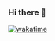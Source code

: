 ### Hi there 👋
[![wakatime](https://wakatime.com/badge/user/7cc72149-4fca-4d73-a794-af3cfa31b2f4.svg)](https://wakatime.com/@7cc72149-4fca-4d73-a794-af3cfa31b2f4)

